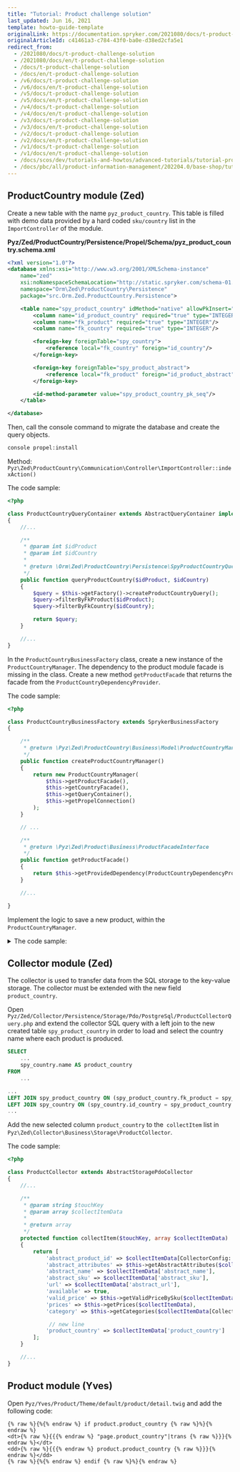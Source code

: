 ```yaml
---
title: "Tutorial: Product challenge solution"
last_updated: Jun 16, 2021
template: howto-guide-template
originalLink: https://documentation.spryker.com/2021080/docs/t-product-challenge-solution
originalArticleId: c41461a3-c784-43f0-ba0e-d38ed2cfa5e1
redirect_from:
  - /2021080/docs/t-product-challenge-solution
  - /2021080/docs/en/t-product-challenge-solution
  - /docs/t-product-challenge-solution
  - /docs/en/t-product-challenge-solution
  - /v6/docs/t-product-challenge-solution
  - /v6/docs/en/t-product-challenge-solution
  - /v5/docs/t-product-challenge-solution
  - /v5/docs/en/t-product-challenge-solution
  - /v4/docs/t-product-challenge-solution
  - /v4/docs/en/t-product-challenge-solution
  - /v3/docs/t-product-challenge-solution
  - /v3/docs/en/t-product-challenge-solution
  - /v2/docs/t-product-challenge-solution
  - /v2/docs/en/t-product-challenge-solution
  - /v1/docs/t-product-challenge-solution
  - /v1/docs/en/t-product-challenge-solution
  - /docs/scos/dev/tutorials-and-howtos/advanced-tutorials/tutorial-product-challenge-solution.html
  - /docs/pbc/all/product-information-management/202204.0/base-shop/tutorials-and-howtos/tutorial-product-challenge-solution.html
---
```


<!-- used to be: http://spryker.github.io/onboarding/product-solution/ -->

## ProductCountry module (Zed)

Create a new table with the name `pyz_product_country`. This table is filled with demo data provided by a hard coded `sku/country` list in the `ImportController` of the module.

**Pyz/Zed/ProductCountry/Persistence/Propel/Schema/pyz_product_country.schema.xml**

```xml
<?xml version="1.0"?>
<database xmlns:xsi="http://www.w3.org/2001/XMLSchema-instance"
    name="zed"
    xsi:noNamespaceSchemaLocation="http://static.spryker.com/schema-01.xsd"
    namespace="Orm\Zed\ProductCountry\Persistence"
    package="src.Orm.Zed.ProductCountry.Persistence">

    <table name="spy_product_country" idMethod="native" allowPkInsert="true">
        <column name="id_product_country" required="true" type="INTEGER" autoIncrement="true" primaryKey="true"/>
        <column name="fk_product" required="true" type="INTEGER"/>
        <column name="fk_country" required="true" type="INTEGER"/>

        <foreign-key foreignTable="spy_country">
            <reference local="fk_country" foreign="id_country"/>
        </foreign-key>

        <foreign-key foreignTable="spy_product_abstract">
            <reference local="fk_product" foreign="id_product_abstract"/>
        </foreign-key>

        <id-method-parameter value="spy_product_country_pk_seq"/>
    </table>

</database>
```


Then, call the console command to migrate the database and create the query objects.

```bash
console propel:install
```

Method: `Pyz\Zed\ProductCountry\Communication\Controller\ImportController::indexAction()`

The code sample:

```php
<?php

class ProductCountryQueryContainer extends AbstractQueryContainer implements ProductCountryQueryContainerInterface
{
    //...

    /**
     * @param int $idProduct
     * @param int $idCountry
     *
     * @return \Orm\Zed\ProductCountry\Persistence\SpyProductCountryQuery
     */
    public function queryProductCountry($idProduct, $idCountry)
    {
        $query = $this->getFactory()->createProductCountryQuery();
        $query->filterByFkProduct($idProduct);
        $query->filterByFkCountry($idCountry);

        return $query;
    }

    //...
}
```


In the `ProductCountryBusinessFactory` class, create a new instance of the `ProductCountryManager`. The dependency to the product module facade is missing in the class. Create a new method `getProductFacade` that returns the facade from the `ProductCountryDependencyProvider`.

The code sample:

```php
<?php

class ProductCountryBusinessFactory extends SprykerBusinessFactory
{

    /**
     * @return \Pyz\Zed\ProductCountry\Business\Model\ProductCountryManagerInterface
     */
    public function createProductCountryManager()
    {
        return new ProductCountryManager(
            $this->getProductFacade(),
            $this->getCountryFacade(),
            $this->getQueryContainer(),
            $this->getPropelConnection()
        );
    }

    // ...

    /**
     * @return \Pyz\Zed\Product\Business\ProductFacadeInterface
     */
    public function getProductFacade()
    {
        return $this->getProvidedDependency(ProductCountryDependencyProvider::PRODUCT_FACADE);
    }

    //...

}
```


Implement the logic to save a new product, within the `ProductCountryManager`.

<details>
<summary>The code sample:</summary>

```php
<?php

class ProductCountryManager implements ProductCountryManagerInterface
{
    //...

    /**
     * @param array $productCountryData Product SKU => Country ISO 2 Code
     *
     * @throws \Exception
     *
     * @return void
     */
    public function importProductCountryData(array $productCountryData)
    {
        foreach ($productCountryData as $productCountrySku => $productCountryIso2Code) {
            $this->saveProductCountryEntity($productCountrySku, $productCountryIso2Code);
        }
    }

    /**
     * @param $productCountrySku
     * @param $productCountryIso2Code
     * @throws \Propel\Runtime\Exception\PropelException
     */
    private function saveProductCountryEntity($productCountrySku, $productCountryIso2Code)
    {
        try {
            $productId = $this->productFacade->getProductAbstractIdByConcreteSku($productCountrySku);
            $countryId = $this->countryFacade->getIdCountryByIso2Code($productCountryIso2Code);

            $countryEntity = new SpyProductCountry();
            $countryEntity->setFkProduct($productId);
            $countryEntity->setFkCountry($countryId);

            $countryEntity->save($this->connection);

            // Touch product to trigger collector for key/value export
            $this->productFacade->touchProductActive($productId);

        } catch (\Exception $e) {
            echo $e->getMessage();
        }
    }

    //...
}
```
</details>

## Collector module (Zed)

The collector is used to transfer data from the SQL storage to the key-value storage. The collector must be extended with the new field `product_country`.

Open `Pyz/Zed/Collector/Persistence/Storage/Pdo/PostgreSql/ProductCollectorQuery.php` and extend the collector SQL query with a left join to the new created table `spy_product_country` in order to load and select the country name where each product is produced.

```sql
SELECT
    ...
    spy_country.name AS product_country
FROM
    ...
```

```sql
...
LEFT JOIN spy_product_country ON (spy_product_country.fk_product = spy_product_abstract.id_product_abstract)
LEFT JOIN spy_country ON (spy_country.id_country = spy_product_country.fk_country)
...
```

Add the new selected column `product_country` to the` collectItem` list in `Pyz\Zed\Collector\Business\Storage\ProductCollector`.

The code sample:

```php
<?php

class ProductCollector extends AbstractStoragePdoCollector
{
    //...

    /**
     * @param string $touchKey
     * @param array $collectItemData
     *
     * @return array
     */
    protected function collectItem($touchKey, array $collectItemData)
    {
        return [
            'abstract_product_id' => $collectItemData[CollectorConfig::COLLECTOR_RESOURCE_ID],
            'abstract_attributes' => $this->getAbstractAttributes($collectItemData),
            'abstract_name' => $collectItemData['abstract_name'],
            'abstract_sku' => $collectItemData['abstract_sku'],
            'url' => $collectItemData['abstract_url'],
            'available' => true,
            'valid_price' => $this->getValidPriceBySku($collectItemData['abstract_sku']),
            'prices' => $this->getPrices($collectItemData),
            'category' => $this->getCategories($collectItemData[CollectorConfig::COLLECTOR_RESOURCE_ID]),

             // new line
            'product_country' => $collectItemData['product_country']
        ];
    }

    //...
}
```

## Product module (Yves)

Open `Pyz/Yves/Product/Theme/default/product/detail.twig` and add the following code:

```twig
{% raw %}{%{% endraw %} if product.product_country {% raw %}%}{% endraw %}
<dt>{% raw %}{{{% endraw %} "page.product_country"|trans {% raw %}}}{% endraw %}</dt>
<dd>{% raw %}{{{% endraw %} product.product_country {% raw %}}}{% endraw %}</dd>
{% raw %}{%{% endraw %} endif {% raw %}%}{% endraw %}
```
